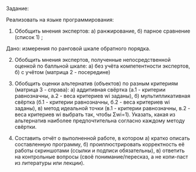 Задание:

Реализовать на языке программирования:
1. Обобщить мнения экспертов: а) ранжирование, б) парное сравнение (список 1) ;

Дано: измерения по ранговой шкале обратного порядка.

2. Обобщить мнения экспертов, полученные непосредственной оценкой по балльной шкале: а) без учёта компетентности экспертов, б) с учётом (матрица 2 - посередине)

3. Обобщить оценки альтернатив (объектов) по разным критериям (матрица 3 - справа): а) аддитивная свёртка (а.1 - критерии равнозначны, а.2 - веса критериев wi заданы), б) мультипликативная свёртка (б.1 - критерии равнозначны, б.2 - веса критериев wi заданы), в) метод идеальной точки (в.1 - критерии равнозначны, в.2 - веса критериев wi выбрать так, чтобы Σwi=1). Указать, какая из альтернатив наиболее предпочтительна согласно каждому методу свёртки.

4. Составить отчёт о выполненной работе, в котором а) кратко описать составленную программу, б) проиллюстрировать корректность её работы скриншотами (ссылки и подписи обязательны), в) ответить на контрольные вопросы (своё понимание/пересказ, а не копи-паст из литературы или лекции).
